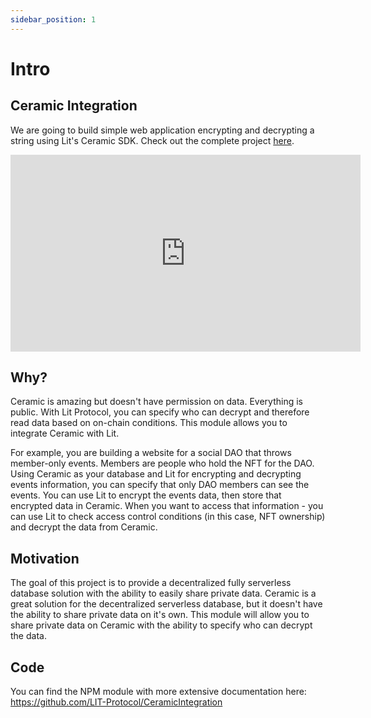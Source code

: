 ```yaml
---
sidebar_position: 1
---
```


# Intro
## Ceramic Integration

We are going to build simple web application encrypting and decrypting a string using Lit's Ceramic SDK. Check out the complete project [here](https://github.com/LIT-Protocol/CeramicIntegrationExample).

<iframe
  width="560"
  height="315"
  src="https://www.youtube.com/embed/EENmb0mPGWU"
  title="YouTube video player"
  frameborder="0"
  allow="accelerometer; autoplay; clipboard-write; encrypted-media; gyroscope; picture-in-picture"
  allowfullscreen
></iframe>

## Why?

Ceramic is amazing but doesn't have permission on data. Everything is public. With Lit Protocol, you can specify who can decrypt and therefore read data based on on-chain conditions. This module allows you to integrate Ceramic with Lit.

For example, you are building a website for a social DAO that throws member-only events. Members are people who hold the NFT for the DAO. Using Ceramic as your database and Lit for encrypting and decrypting events information, you can specify that only DAO members can see the events. You can use Lit to encrypt the events data, then store that encrypted data in Ceramic. When you want to access that information - you can use Lit to check access control conditions (in this case, NFT ownership) and decrypt the data from Ceramic.
## Motivation

The goal of this project is to provide a decentralized fully serverless database solution with the ability to easily share private data. Ceramic is a great solution for the decentralized serverless database, but it doesn't have the ability to share private data on it's own. This module will allow you to share private data on Ceramic with the ability to specify who can decrypt the data.

## Code

You can find the NPM module with more extensive documentation here: https://github.com/LIT-Protocol/CeramicIntegration
